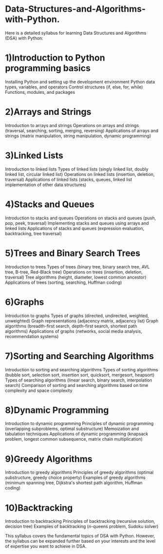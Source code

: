 # Data-Structures-and-Algorithms-with-Python.


Here is a detailed syllabus for learning Data Structures and Algorithms (DSA) with Python:

<h1>1)Introduction to Python programming basics</h1>
  Installing Python and setting up the development environment
  Python data types, variables, and operators
  Control structures (if, else, for, while)
  Functions, modules, and packages
<h1>2)Arrays and Strings</h1>
  Introduction to arrays and strings
  Operations on arrays and strings (traversal, searching, sorting, merging, reversing)
  Applications of arrays and strings (matrix manipulation, string manipulation, dynamic programming)
<h1>3)Linked Lists</h1>
 Introduction to linked lists
 Types of linked lists (singly linked list, doubly linked list, circular linked list)
 Operations on linked lists (insertion, deletion, traversal)
 Applications of linked lists (stacks, queues, linked list implementation of other data structures)
<h1>4)Stacks and Queues</h1>
 Introduction to stacks and queues
 Operations on stacks and queues (push, pop, peek, traversal)
 Implementing stacks and queues using arrays and linked lists
 Applications of stacks and queues (expression evaluation, backtracking, tree traversal)
<h1>5)Trees and Binary Search Trees</h1>
 Introduction to trees
 Types of trees (binary tree, binary search tree, AVL tree, B-tree, Red-Black tree)
 Operations on trees (insertion, deletion, traversal)
 Tree algorithms (height, diameter, lowest common ancestor)
 Applications of trees (sorting, searching, Huffman coding)
<h1>6)Graphs</h1>
 Introduction to graphs
 Types of graphs (directed, undirected, weighted, unweighted)
 Graph representations (adjacency matrix, adjacency list)
 Graph algorithms (breadth-first search, depth-first search, shortest path algorithms)
 Applications of graphs (networks, social media analysis, recommendation systems)
<h1>7)Sorting and Searching Algorithms</h1>
 Introduction to sorting and searching algorithms
 Types of sorting algorithms (bubble sort, selection sort, insertion sort, quicksort, mergesort, heapsort)
 Types of searching algorithms (linear search, binary search, interpolation search)
 Comparison of sorting and searching algorithms based on time complexity and space complexity
<h1>8)Dynamic Programming</h1>
 Introduction to dynamic programming
 Principles of dynamic programming (overlapping subproblems, optimal substructure)
 Memoization and tabulation techniques
 Applications of dynamic programming (knapsack problem, longest common subsequence, matrix chain multiplication)
<h1>9)Greedy Algorithms</h1>
 Introduction to greedy algorithms
 Principles of greedy algorithms (optimal substructure, greedy choice property)
 Examples of greedy algorithms (minimum spanning tree, Dijkstra's shortest path algorithm, Huffman coding)
<h1>10)Backtracking</h1>
 Introduction to backtracking
 Principles of backtracking (recursive solution, decision tree)
 Examples of backtracking (n-queens problem, Sudoku solver)
 
 This syllabus covers the fundamental topics of DSA with Python.
 However, the syllabus can be expanded further based on your interests and the level of expertise you want to achieve in DSA.
